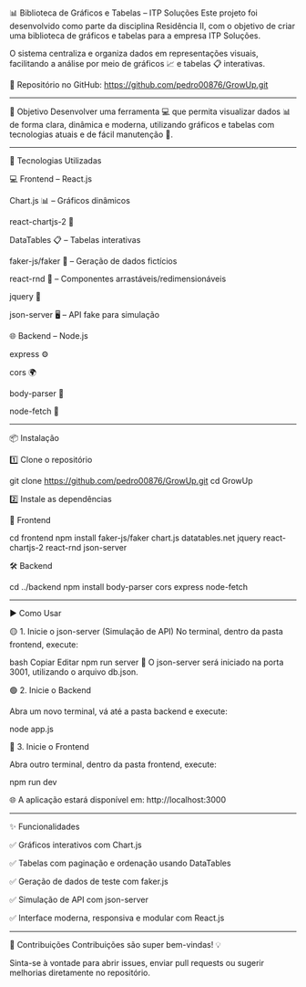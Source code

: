 📊 Biblioteca de Gráficos e Tabelas – ITP Soluções
Este projeto foi desenvolvido como parte da disciplina Residência II, com o objetivo de criar uma biblioteca de gráficos e tabelas para a empresa ITP Soluções.

O sistema centraliza e organiza dados em representações visuais, facilitando a análise por meio de gráficos 📈 e tabelas 📋 interativas.


🔗 Repositório no GitHub:
https://github.com/pedro00876/GrowUp.git



---------------------------------------------------------------------------------------------------------------------------------------------------------------------------------


🎯 Objetivo
Desenvolver uma ferramenta 💻 que permita visualizar dados 📊 de forma clara, dinâmica e moderna, utilizando gráficos e tabelas com tecnologias atuais e de fácil manutenção 🚀.

--------------------------------------------------------------------------------------------------------------------------------------------------------------------------------

🚀 Tecnologias Utilizadas


💻 Frontend – React.js


Chart.js 📊 – Gráficos dinâmicos


react-chartjs-2 🔁


DataTables 📋 – Tabelas interativas


faker-js/faker 🧪 – Geração de dados fictícios


react-rnd 🎯 – Componentes arrastáveis/redimensionáveis


jquery 🔧


json-server 🖥️ – API fake para simulação




🌐 Backend – Node.js


express ⚙️


cors 🌍


body-parser 🧩


node-fetch 🔗


--------------------------------------------------------------------------------------------------------------------------------------------------------------------------------


📦 Instalação


1️⃣ Clone o repositório

git clone https://github.com/pedro00876/GrowUp.git
cd GrowUp



2️⃣ Instale as dependências


🧪 Frontend

cd frontend
npm install faker-js/faker chart.js datatables.net jquery react-chartjs-2 react-rnd json-server



🛠️ Backend

cd ../backend
npm install body-parser cors express node-fetch


--------------------------------------------------------------------------------------------------------------------------------------------------------------------------------


▶️ Como Usar

🟡 1. Inicie o json-server (Simulação de API)
No terminal, dentro da pasta frontend, execute:

bash
Copiar
Editar
npm run server
📝 O json-server será iniciado na porta 3001, utilizando o arquivo db.json.



🟢 2. Inicie o Backend

Abra um novo terminal, vá até a pasta backend e execute:

node app.js



🔵 3. Inicie o Frontend

Abra outro terminal, dentro da pasta frontend, execute:

npm run dev



🌐 A aplicação estará disponível em: http://localhost:3000

--------------------------------------------------------------------------------------------------------------------------------------------------------------------------------

✨ Funcionalidades

✅ Gráficos interativos com Chart.js

✅ Tabelas com paginação e ordenação usando DataTables

✅ Geração de dados de teste com faker.js

✅ Simulação de API com json-server

✅ Interface moderna, responsiva e modular com React.js


--------------------------------------------------------------------------------------------------------------------------------------------------------------------------------


🤝 Contribuições
Contribuições são super bem-vindas! 💡

Sinta-se à vontade para abrir issues, enviar pull requests ou sugerir melhorias diretamente no repositório.

